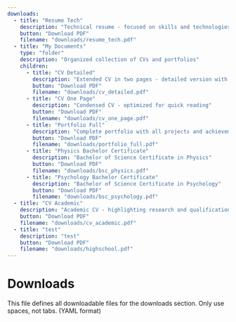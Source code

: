 ```yaml
---
downloads:
  - title: "Resume Tech"
    description: "Technical resume - focused on skills and technologies"
    button: "Download PDF"
    filename: "downloads/resume_tech.pdf"
  - title: "My Documents"
    type: "folder"
    description: "Organized collection of CVs and portfolios"
    children:
      - title: "CV Detailed"
        description: "Extended CV in two pages - detailed version with more content"
        button: "Download PDF"
        filename: "downloads/cv_detailed.pdf"
      - title: "CV One Page"
        description: "Condensed CV - optimized for quick reading"
        button: "Download PDF"
        filename: "downloads/cv_one_page.pdf"
      - title: "Portfolio Full"
        description: "Complete portfolio with all projects and achievements"
        button: "Download PDF"
        filename: "downloads/portfolio_full.pdf"
      - title: "Physics Bachelor Certificate"
        description: "Bachelor of Science Certificate in Physics"
        button: "Download PDF"
        filename: "downloads/bsc_physics.pdf"
      - title: "Psychology Bachelor Certificate"
        description: "Bachelor of Science Certificate in Psychology"
        button: "Download PDF"
        filename: "downloads/bsc_psychology.pdf"
  - title: "CV Academic"
    description: "Academic CV - highlighting research and qualifications"
    button: "Download PDF"
    filename: "downloads/cv_academic.pdf"
  - title: "test"
    description: "test"
    button: "Download PDF"
    filename: "downloads/highschool.pdf"
---
```


# Downloads

This file defines all downloadable files for the downloads section. Only use spaces, not tabs. (YAML format)